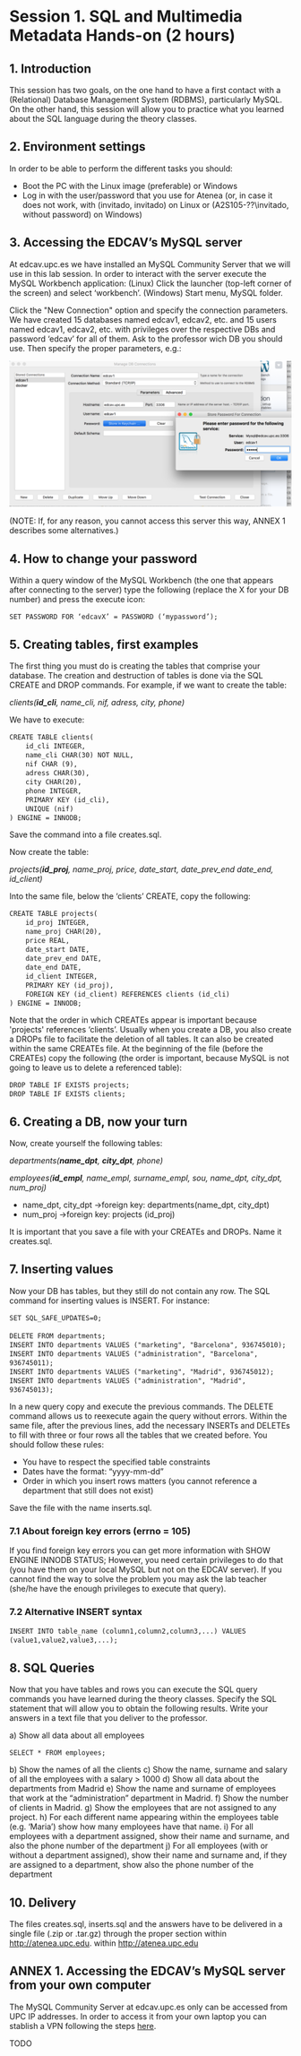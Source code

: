 # Session 1. SQL and Multimedia Metadata Hands-on (2 hours)

## 1.	Introduction

This session has two goals, on the one hand to have a first contact with a (Relational) Database Management System (RDBMS), particularly MySQL. On the other hand, this session will allow you to practice what you learned about the SQL language during the theory classes.


## 2.	Environment settings

In order to be able to perform the different tasks you should:

- Boot the PC with the Linux image (preferable) or Windows 
- Log in with the user/password that you use for Atenea (or, in case it does not work, with (invitado, invitado) on Linux or (A2S105-??\invitado, without password) on Windows)


## 3.	Accessing the EDCAV’s MySQL server

At edcav.upc.es we have installed an MySQL Community Server that we will use in this lab session. In order to interact with the server execute the MySQL Workbench application: (Linux) Click the launcher (top-left corner of the screen) and select ‘workbench’. (Windows) Start menu, MySQL folder. 

Click the "New Connection" option and specify the connection parameters. We have created 15 databases named edcav1, edcav2, etc. and 15 users named edcav1, edcav2, etc. with privileges over the respective DBs and password ‘edcav’ for all of them. Ask to the professor wich DB you should use. Then specify the proper parameters, e.g.:

![alt text](mysqlworkbench.png "MySQL Workbench")

(NOTE: If, for any reason, you cannot access this server this way, ANNEX 1 describes some alternatives.)


## 4. How to change your password

Within a query window of the MySQL Workbench (the one that appears after connecting to the server) type the following (replace the X for your DB number) and press the execute icon:

	SET PASSWORD FOR ‘edcavX’ = PASSWORD (‘mypassword’);

## 5. Creating tables, first examples

The first thing you must do is creating the tables that comprise your database. The creation and destruction of tables is done via the SQL CREATE and DROP commands. For example, if we want to create the table:

*clients(__id_cli__, name_cli, nif, adress, city, phone)*

We have to execute:

	CREATE TABLE clients(
		id_cli INTEGER,
		name_cli CHAR(30) NOT NULL,
		nif CHAR (9),
		adress CHAR(30),
		city CHAR(20),
		phone INTEGER,
		PRIMARY KEY (id_cli),
		UNIQUE (nif)
	) ENGINE = INNODB;

Save the command into a file creates.sql.

Now create the table:

*projects(__id_proj__, name_proj, price, date_start, date_prev_end date_end, id_client)*

Into the same file, below the ‘clients’ CREATE, copy the following:

	CREATE TABLE projects(
		id_proj INTEGER,
		name_proj CHAR(20),
		price REAL,
		date_start DATE,
		date_prev_end DATE,
		date_end DATE,
		id_client INTEGER,
		PRIMARY KEY (id_proj),
		FOREIGN KEY (id_client) REFERENCES clients (id_cli)
	) ENGINE = INNODB;

Note that the order in which CREATEs appear is important because 'projects' references ‘clients’. Usually when you create a DB, you also create a DROPs file to facilitate the deletion of all tables. It can also be created within the same CREATEs file. At the beginning of the file (before the CREATEs) copy the following (the order is important, because MySQL is not going to leave us to delete a
referenced table):

	DROP TABLE IF EXISTS projects;
	DROP TABLE IF EXISTS clients;

## 6. Creating a DB, now your turn 	

Now, create yourself the following tables:

*departments(__name_dpt__, __city_dpt__, phone)*

*employees(__id_empl__, name_empl, surname_empl, sou, name_dpt, city_dpt, num_proj)*
- name_dpt, city_dpt ->foreign key: departments(name_dpt, city_dpt)
- num_proj ->foreign key: projects (id_proj)

It is important that you save a file with your CREATEs and DROPs. Name it creates.sql.

## 7. Inserting values

Now your DB has tables, but they still do not contain any row. The SQL command for inserting values is INSERT. For instance:

	SET SQL_SAFE_UPDATES=0;

	DELETE FROM departments;
	INSERT INTO departments VALUES ("marketing", "Barcelona", 936745010);
	INSERT INTO departments VALUES ("administration", "Barcelona", 936745011);
	INSERT INTO departments VALUES ("marketing", "Madrid", 936745012);
	INSERT INTO departments VALUES ("administration", "Madrid", 936745013);

In a new query copy and execute the previous commands. The DELETE command allows us to reexecute again the query without errors. Within the same file, after the previous lines, add the necessary INSERTs and DELETEs to fill with three or four rows all the tables that we created before. You should follow these rules:

- You have to respect the specified table constraints
- Dates have the format: “yyyy-mm-dd”
- Order in which you insert rows matters (you cannot reference a department that still does
not exist)

Save the file with the name inserts.sql.

### 7.1 About foreign key errors (errno = 105)

If you find foreign key errors you can get more information with SHOW ENGINE INNODB STATUS; However, you need certain privileges to do that (you have them on your local MySQL but not on the EDCAV server). If you cannot find the way to solve the problem you may ask the
lab teacher (she/he have the enough privileges to execute that query).

### 7.2 Alternative INSERT syntax

	INSERT INTO table_name (column1,column2,column3,...) VALUES (value1,value2,value3,...);


## 8. SQL Queries
Now that you have tables and rows you can execute the SQL query commands you have learned during the theory classes. Specify the SQL statement that will allow you to obtain the following results. Write your answers in a text file that you deliver to the professor.

a) Show all data about all employees

	SELECT * FROM employees;

b) Show the names of all the clients
c) Show the name, surname and salary of all the employees with a salary > 1000
d) Show all data about the departments from Madrid
e) Show the name and surname of employees that work at the “administration” department in Madrid.
f) Show the number of clients in Madrid.
g) Show the employees that are not assigned to any project.
h) For each different name appearing within the employees table (e.g. ‘Maria’) show how many employees have that name.
i) For all employees with a department assigned, show their name and surname, and also the phone number of the department
j) For all employees (with or without a department assigned), show their name and surname and, if they are assigned to a department, show also the phone number of the department


## 10.	Delivery

The files creates.sql, inserts.sql and the answers have to be delivered in a single file (.zip or .tar.gz) through the proper section within http://atenea.upc.edu.  within http://atenea.upc.edu


## ANNEX 1.	Accessing the EDCAV’s MySQL server from your own computer

The MySQL Community Server at edcav.upc.es only can be accessed from UPC IP addresses. In order to access it from your own laptop you can stablish a VPN following the steps [here](https://telecos.upc.edu/ca/els-serveis/serveis-informatics/acces/connexio-vpn).

TODO

